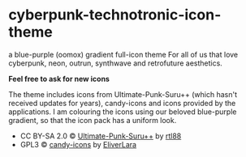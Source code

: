 # cyberpunk-technotronic-icon-theme
a blue-purple (oomox) gradient full-icon theme
For all of us that love cyberpunk, neon, outrun, synthwave and retrofuture aesthetics.

**Feel free to ask for new icons**

The theme includes icons from Ultimate-Punk-Suru++ (which hasn't received updates for years), candy-icons and icons provided by the applications.
I am colouring the icons using our beloved blue-purple gradient, so that the icon pack has a uniform look.

* CC BY-SA 2.0 © [Ultimate-Punk-Suru++](https://www.opendesktop.org/p/1333537/) by [rtl88](https://www.opendesktop.org/u/rtl88)
* GPL3 © [candy-icons](https://github.com/EliverLara/candy-icons) by [EliverLara](https://github.com/EliverLara)
